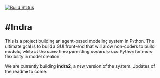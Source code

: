 [![Build Status](https://travis-ci.org/gcallah/indras_net.svg?branch=master)](https://travis-ci.org/gcallah/indras_net)

#Indra
=====
This is a project building an agent-based modeling system in Python. The ultimate goal is to build a GUI front-end that will allow non-coders to build models, while at the same time permitting coders to use Python for more flexibility in model creation.


We are currently building **indra2**, a new version of the system. Updates of the readme to come.
